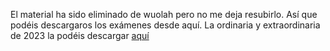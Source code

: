 El material ha sido eliminado de wuolah pero no me deja resubirlo. Así que podéis descargaros los exámenes desde aquí. La ordinaria y extraordinaria de 2023 la podéis descargar [aquí](https://wuolah.com/apuntes/logica-y-metodos-discretos/examenes-2023-resueltos-salas-ordinaria-sol-profesor-pdf-9601401)
